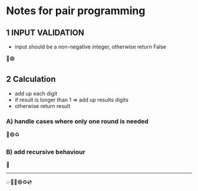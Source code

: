 # Notes for pair programming

## 1 INPUT VALIDATION
- input should be a non-negative integer, otherwise return False
  
🔴🟢

## 2 Calculation
- add up each digit
- if result is longer than 1 => add up results digits
- otherwise return result
### A) handle cases where only one round is needed

🔴🟢♻️

### B) add recursive behaviour

🔴

***
✅🍅🔴🟢♻️💿
